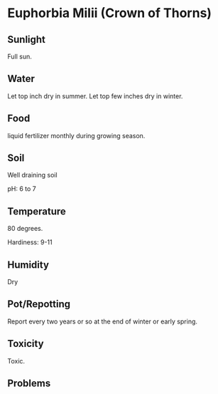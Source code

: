 # Euphorbia Milii (Crown of Thorns)
## Sunlight
Full sun.

## Water
Let top inch dry in summer. Let top few inches dry in winter.

## Food
liquid fertilizer monthly during growing season.

## Soil
Well draining soil

pH: 6 to 7

## Temperature
80 degrees.

Hardiness: 9-11

## Humidity
Dry

## Pot/Repotting
Report every two years or so at the end of winter or early spring.

## Toxicity
Toxic.

## Problems
